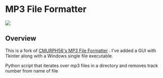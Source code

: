# MP3 File Formatter
![](https://github.com/krum04/python_mp3/blob/main/images/demo.png?raw=true)

## Overview

This is a fork of [CMURPH56's MP3 File Formatter](https://github.com/CMURPH56/python_mp3) . I've added a GUI with Tkinter along with a Windows single file executable.

Python script that iterates over mp3 files in a directory and removes track number from name of file

